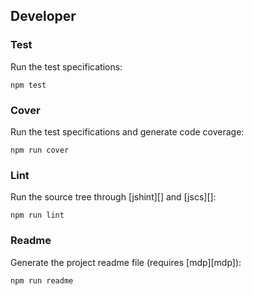 ## Developer

### Test

Run the test specifications:

```
npm test
```

### Cover

Run the test specifications and generate code coverage:

```
npm run cover
```

### Lint

Run the source tree through [jshint][] and [jscs][]:

```
npm run lint
```

### Readme

Generate the project readme file (requires [mdp][mdp]):

```
npm run readme
```
